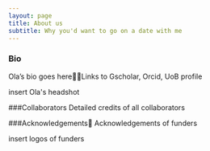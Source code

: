 ```yaml
---
layout: page
title: About us
subtitle: Why you'd want to go on a date with me
---
```

### Bio
Ola’s bio goes hereLinks to Gscholar, Orcid, UoB profile

insert Ola's headshot

###Collaborators
Detailed credits of all collaborators

###Acknowledgements
Acknowledgements of funders

insert logos of funders

